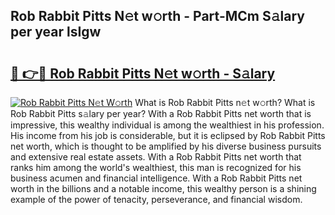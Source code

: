 ## Rob Rabbit Pitts N𝚎t w𝚘rth - Part-MCm S𝚊lary per year lsIgw

# <h2><a href="http://gc4xex.nevu.top/?p=Rob+Rabbit+Pitts">🔗 👉🔴 Rob Rabbit Pitts N𝚎t w𝚘rth - S𝚊lary</a></h2>

[![Rob Rabbit Pitts N𝚎t W𝚘rth](https://i.imgur.com/Oavwk0R.jpeg)](http://gc4xex.nevu.top/?p=Rob+Rabbit+Pitts)
What is Rob Rabbit Pitts n𝚎t w𝚘rth? What is Rob Rabbit Pitts s𝚊lary per year?
With a Rob Rabbit Pitts net worth that is impressive, this wealthy individual is among the wealthiest in his profession. His income from his job is considerable, but it is eclipsed by Rob Rabbit Pitts net worth, which is thought to be amplified by his diverse business pursuits and extensive real estate assets. With a Rob Rabbit Pitts net worth that ranks him among the world's wealthiest, this man is recognized for his business acumen and financial intelligence. With a Rob Rabbit Pitts net worth in the billions and a notable income, this wealthy person is a shining example of the power of tenacity, perseverance, and financial wisdom.
